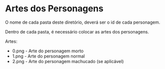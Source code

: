 # Artes dos Personagens
O nome de cada pasta deste diretório, deverá ser o id de cada personagem.

Dentro de cada pasta, é necessário colocar as artes dos personagens.

Artes:
- 0.png - Arte do personagem morto
- 1.png - Arte do personagem normal
- 2.png - Arte do personagem machucado (se aplicável)